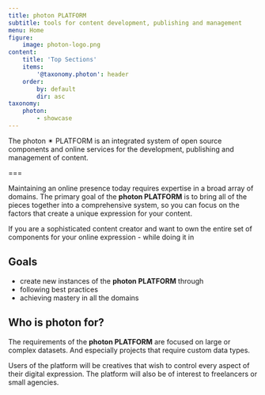 ```yaml
---
title: photon PLATFORM
subtitle: tools for content development, publishing and management
menu: Home
figure:
    image: photon-logo.png
content:
    title: 'Top Sections'
    items: 
        '@taxonomy.photon': header
    order:
        by: default
        dir: asc
taxonomy: 
    photon: 
        - showcase
---
```


The photon ✴ PLATFORM is an integrated system of open source components and online services for the development, publishing and management of content.

===

Maintaining an online presence today requires expertise in a broad array of domains. The primary goal of the **photon PLATFORM** is to bring all of the pieces together into a comprehensive system, so you can focus on the factors that create a unique expression for your content.

If you are a sophisticated content creator and want to own the entire set of components for your online expression - while doing it in


## Goals

- create new instances of the **photon PLATFORM** through
- following best practices
- achieving mastery in all the domains

## Who is **photon** for?

The requirements of the **photon PLATFORM** are focused on large or complex datasets. And especially projects that require custom data types.

Users of the platform will be creatives that wish to control every aspect of their digital expression. The platform will also be of interest to freelancers or small agencies.
